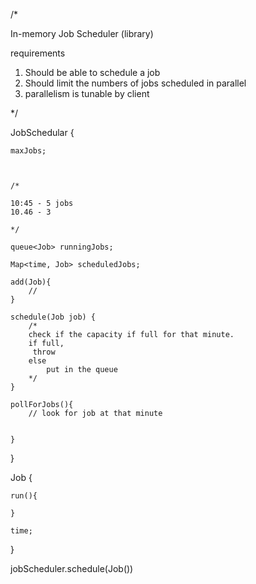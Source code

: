 /*

In-memory Job Scheduler (library)

requirements 
1. Should be able to schedule a job  
2. Should limit the numbers of jobs scheduled in parallel  
3. parallelism is tunable by client 
 
*/

JobSchedular {
    
    maxJobs; 
    
    
    
    /* 
    
    10:45 - 5 jobs 
    10.46 - 3 
    
    */
    
    queue<Job> runningJobs; 
    
    Map<time, Job> scheduledJobs; 
    
    add(Job){
        // 
    }
    
    schedule(Job job) {
        /* 
        check if the capacity if full for that minute. 
        if full, 
         throw 
        else 
            put in the queue 
        */
    }
    
    pollForJobs(){
        // look for job at that minute 
        
        
    }    
}

Job {
    
    run(){
        
    }
    
    time;
    
}


jobScheduler.schedule(Job())
